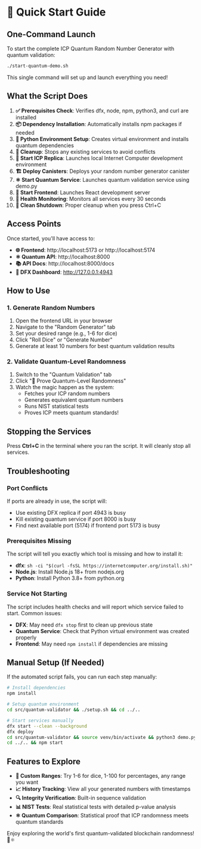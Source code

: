 # 🚀 Quick Start Guide

## One-Command Launch

To start the complete ICP Quantum Random Number Generator with quantum validation:

```bash
./start-quantum-demo.sh
```

This single command will set up and launch everything you need!

## What the Script Does

1. **✅ Prerequisites Check**: Verifies dfx, node, npm, python3, and curl are installed
2. **📦 Dependency Installation**: Automatically installs npm packages if needed
3. **🔧 Python Environment Setup**: Creates virtual environment and installs quantum dependencies
4. **🧹 Cleanup**: Stops any existing services to avoid conflicts
5. **📡 Start ICP Replica**: Launches local Internet Computer development environment
6. **🏗️ Deploy Canisters**: Deploys your random number generator canister
7. **⚛️ Start Quantum Service**: Launches quantum validation service using demo.py
8. **🎨 Start Frontend**: Launches React development server
9. **💓 Health Monitoring**: Monitors all services every 30 seconds
10. **🛑 Clean Shutdown**: Proper cleanup when you press Ctrl+C

## Access Points

Once started, you'll have access to:

- **🌐 Frontend**: http://localhost:5173 or http://localhost:5174
- **⚛️ Quantum API**: http://localhost:8000
- **📚 API Docs**: http://localhost:8000/docs
- **🔧 DFX Dashboard**: http://127.0.0.1:4943

## How to Use

### 1. Generate Random Numbers

1. Open the frontend URL in your browser
2. Navigate to the "Random Generator" tab
3. Set your desired range (e.g., 1-6 for dice)
4. Click "Roll Dice" or "Generate Number"
5. Generate at least 10 numbers for best quantum validation results

### 2. Validate Quantum-Level Randomness

1. Switch to the "Quantum Validation" tab
2. Click "🚀 Prove Quantum-Level Randomness"
3. Watch the magic happen as the system:
   - Fetches your ICP random numbers
   - Generates equivalent quantum numbers
   - Runs NIST statistical tests
   - Proves ICP meets quantum standards!

## Stopping the Services

Press **Ctrl+C** in the terminal where you ran the script. It will cleanly stop all services.

## Troubleshooting

### Port Conflicts

If ports are already in use, the script will:

- Use existing DFX replica if port 4943 is busy
- Kill existing quantum service if port 8000 is busy
- Find next available port (5174) if frontend port 5173 is busy

### Prerequisites Missing

The script will tell you exactly which tool is missing and how to install it:

- **dfx**: `sh -ci "$(curl -fsSL https://internetcomputer.org/install.sh)"`
- **Node.js**: Install Node.js 18+ from nodejs.org
- **Python**: Install Python 3.8+ from python.org

### Service Not Starting

The script includes health checks and will report which service failed to start. Common issues:

- **DFX**: May need `dfx stop` first to clean up previous state
- **Quantum Service**: Check that Python virtual environment was created properly
- **Frontend**: May need `npm install` if dependencies are missing

## Manual Setup (If Needed)

If the automated script fails, you can run each step manually:

```bash
# Install dependencies
npm install

# Setup quantum environment
cd src/quantum-validator && ./setup.sh && cd ../..

# Start services manually
dfx start --clean --background
dfx deploy
cd src/quantum-validator && source venv/bin/activate && python3 demo.py &
cd ../.. && npm start
```

## Features to Explore

- **🎯 Custom Ranges**: Try 1-6 for dice, 1-100 for percentages, any range you want
- **📈 History Tracking**: View all your generated numbers with timestamps
- **🔍 Integrity Verification**: Built-in sequence validation
- **📊 NIST Tests**: Real statistical tests with detailed p-value analysis
- **⚛️ Quantum Comparison**: Statistical proof that ICP randomness meets quantum standards

Enjoy exploring the world's first quantum-validated blockchain randomness! 🎲⚛️
